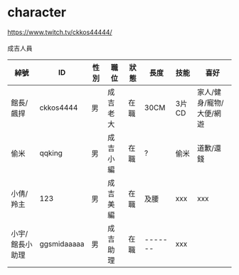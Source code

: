 # character
https://www.twitch.tv/ckkos44444/<br>
<br>
成吉人員<br>

| 綽號 | ID | 性別 | 職位 | 狀態 | 長度 | 技能 | 喜好 |
| -------  | -------- | --- | ------ | ----- | - | -------- | ----------------- |
|館長/飆捍|ckkos4444|男|成吉 老大|在職|30CM|3片CD|家人/健身/寵物/大便/網遊|
|偷米|qqking|男|成吉小編|在職|?|偷米|道歉/還錢|
|小倩/羚主| 123|男|成吉美編|在職|及腰|xxx|xxx|
|小宇/館長小助理|ggsmidaaaaa|男|成吉助理|在職| ------- | xxx |


<br>

  




